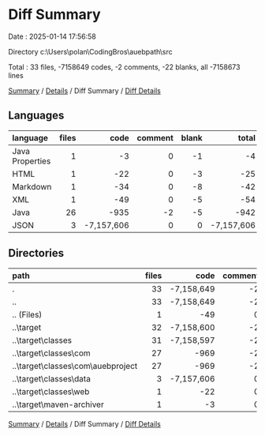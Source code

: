 # Diff Summary

Date : 2025-01-14 17:56:58

Directory c:\\Users\\polan\\CodingBros\\auebpath\\src

Total : 33 files,  -7158649 codes, -2 comments, -22 blanks, all -7158673 lines

[Summary](results.md) / [Details](details.md) / Diff Summary / [Diff Details](diff-details.md)

## Languages
| language | files | code | comment | blank | total |
| :--- | ---: | ---: | ---: | ---: | ---: |
| Java Properties | 1 | -3 | 0 | -1 | -4 |
| HTML | 1 | -22 | 0 | -3 | -25 |
| Markdown | 1 | -34 | 0 | -8 | -42 |
| XML | 1 | -49 | 0 | -5 | -54 |
| Java | 26 | -935 | -2 | -5 | -942 |
| JSON | 3 | -7,157,606 | 0 | 0 | -7,157,606 |

## Directories
| path | files | code | comment | blank | total |
| :--- | ---: | ---: | ---: | ---: | ---: |
| . | 33 | -7,158,649 | -2 | -22 | -7,158,673 |
| .. | 33 | -7,158,649 | -2 | -22 | -7,158,673 |
| .. (Files) | 1 | -49 | 0 | -5 | -54 |
| ..\\target | 32 | -7,158,600 | -2 | -17 | -7,158,619 |
| ..\\target\\classes | 31 | -7,158,597 | -2 | -16 | -7,158,615 |
| ..\\target\\classes\\com | 27 | -969 | -2 | -13 | -984 |
| ..\\target\\classes\\com\\auebproject | 27 | -969 | -2 | -13 | -984 |
| ..\\target\\classes\\data | 3 | -7,157,606 | 0 | 0 | -7,157,606 |
| ..\\target\\classes\\web | 1 | -22 | 0 | -3 | -25 |
| ..\\target\\maven-archiver | 1 | -3 | 0 | -1 | -4 |

[Summary](results.md) / [Details](details.md) / Diff Summary / [Diff Details](diff-details.md)